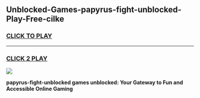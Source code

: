 
## Unblocked-Games-papyrus-fight-unblocked-Play-Free-cilke
<h3>
<a href="https://premium76.site?title=papyrus-fight-unblocked&ref=23A">CLICK TO PLAY</a></h3>
<hr>

<h3>
<a href="https://premium76.site?title=papyrus-fight-unblocked&ref=23A">CLICK 2 PLAY</a>
  
</h3>

<a href="https://premium76.site?title=papyrus-fight-unblocked&ref=23A"><img src="https://clearcache.store/games.png"></a>


**papyrus-fight-unblocked games unblocked: Your Gateway to Fun and Accessible Online Gaming**
